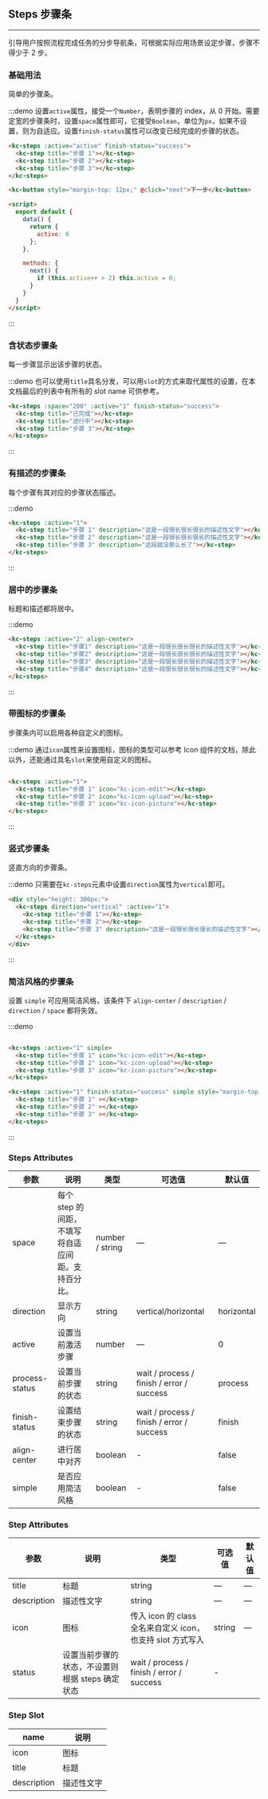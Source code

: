 <script>
  export default {
    data() {
      return {
        active: 0
      };
    },

    methods: {
      next() {
        if (this.active++ > 2) this.active = 0;
      }
    }
  }
</script>

## Steps 步骤条
-------------------
引导用户按照流程完成任务的分步导航条，可根据实际应用场景设定步骤，步骤不得少于 2 步。

### 基础用法

简单的步骤条。

:::demo 设置`active`属性，接受一个`Number`，表明步骤的 index，从 0 开始。需要定宽的步骤条时，设置`space`属性即可，它接受`Boolean`，单位为`px`，如果不设置，则为自适应。设置`finish-status`属性可以改变已经完成的步骤的状态。
```html
<kc-steps :active="active" finish-status="success">
  <kc-step title="步骤 1"></kc-step>
  <kc-step title="步骤 2"></kc-step>
  <kc-step title="步骤 3"></kc-step>
</kc-steps>

<kc-button style="margin-top: 12px;" @click="next">下一步</kc-button>

<script>
  export default {
    data() {
      return {
        active: 0
      };
    },

    methods: {
      next() {
        if (this.active++ > 2) this.active = 0;
      }
    }
  }
</script>
```
:::

### 含状态步骤条

每一步骤显示出该步骤的状态。

:::demo 也可以使用`title`具名分发，可以用`slot`的方式来取代属性的设置，在本文档最后的列表中有所有的 slot name 可供参考。
```html
<kc-steps :space="200" :active="1" finish-status="success">
  <kc-step title="已完成"></kc-step>
  <kc-step title="进行中"></kc-step>
  <kc-step title="步骤 3"></kc-step>
</kc-steps>
```
:::

### 有描述的步骤条

每个步骤有其对应的步骤状态描述。

:::demo
```html
<kc-steps :active="1">
  <kc-step title="步骤 1" description="这是一段很长很长很长的描述性文字"></kc-step>
  <kc-step title="步骤 2" description="这是一段很长很长很长的描述性文字"></kc-step>
  <kc-step title="步骤 3" description="这段就没那么长了"></kc-step>
</kc-steps>
```
:::

### 居中的步骤条

标题和描述都将居中。

:::demo
```html
<kc-steps :active="2" align-center>
  <kc-step title="步骤1" description="这是一段很长很长很长的描述性文字"></kc-step>
  <kc-step title="步骤2" description="这是一段很长很长很长的描述性文字"></kc-step>
  <kc-step title="步骤3" description="这是一段很长很长很长的描述性文字"></kc-step>
  <kc-step title="步骤4" description="这是一段很长很长很长的描述性文字"></kc-step>
</kc-steps>
```
:::

### 带图标的步骤条
步骤条内可以启用各种自定义的图标。

:::demo 通过`icon`属性来设置图标，图标的类型可以参考 Icon 组件的文档，除此以外，还能通过具名`slot`来使用自定义的图标。
```html

<kc-steps :active="1">
  <kc-step title="步骤 1" icon="kc-icon-edit"></kc-step>
  <kc-step title="步骤 2" icon="kc-icon-upload"></kc-step>
  <kc-step title="步骤 3" icon="kc-icon-picture"></kc-step>
</kc-steps>
```
:::

### 竖式步骤条

竖直方向的步骤条。

:::demo 只需要在`kc-steps`元素中设置`direction`属性为`vertical`即可。
```html
<div style="height: 300px;">
  <kc-steps direction="vertical" :active="1">
    <kc-step title="步骤 1"></kc-step>
    <kc-step title="步骤 2"></kc-step>
    <kc-step title="步骤 3" description="这是一段很长很长很长的描述性文字"></kc-step>
  </kc-steps>
</div>
```
:::

### 简洁风格的步骤条
设置 `simple` 可应用简洁风格，该条件下 `align-center` / `description` / `direction` / `space` 都将失效。

:::demo
```html

<kc-steps :active="1" simple>
  <kc-step title="步骤 1" icon="kc-icon-edit"></kc-step>
  <kc-step title="步骤 2" icon="kc-icon-upload"></kc-step>
  <kc-step title="步骤 3" icon="kc-icon-picture"></kc-step>
</kc-steps>

<kc-steps :active="1" finish-status="success" simple style="margin-top: 20px">
  <kc-step title="步骤 1" ></kc-step>
  <kc-step title="步骤 2" ></kc-step>
  <kc-step title="步骤 3" ></kc-step>
</kc-steps>
```
:::

### Steps Attributes

| 参数      | 说明    | 类型      | 可选值       | 默认值   |
|---------- |-------- |---------- |-------------  |-------- |
| space | 每个 step 的间距，不填写将自适应间距。支持百分比。 | number / string | — | — |
| direction | 显示方向 | string | vertical/horizontal | horizontal |
| active | 设置当前激活步骤  | number | — | 0 |
| process-status | 设置当前步骤的状态 | string | wait / process / finish / error / success | process |
| finish-status | 设置结束步骤的状态 | string | wait / process / finish / error / success | finish |
| align-center | 进行居中对齐 | boolean | - | false |
| simple | 是否应用简洁风格 | boolean | - | false |

### Step Attributes
| 参数      | 说明    | 类型      | 可选值       | 默认值   |
|---------- |-------- |---------- |-------------  |-------- |
| title | 标题 | string | — | — |
| description | 描述性文字 | string | — | — |
| icon | 图标 | 传入 icon 的 class 全名来自定义 icon，也支持 slot 方式写入 | string | — |
| status | 设置当前步骤的状态，不设置则根据 steps 确定状态 | wait / process / finish / error / success | - |

### Step Slot
| name | 说明  |
|----|----|
| icon | 图标 |
| title | 标题 |
| description | 描述性文字 |
